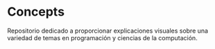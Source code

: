 # Concepts
Repositorio dedicado a proporcionar explicaciones visuales sobre una variedad de temas en programación y ciencias de la computación.
